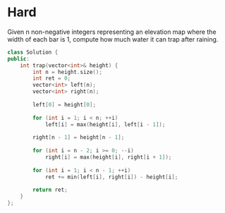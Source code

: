 # Hard

Given n non-negative integers representing an elevation map where the width of each bar is $1$, compute how much water it can trap after raining.

```cpp
class Solution {
public:
    int trap(vector<int>& height) {
        int n = height.size();
        int ret = 0;
        vector<int> left(n);
        vector<int> right(n);
        
        left[0] = height[0];
        
        for (int i = 1; i < n; ++i)
            left[i] = max(height[i], left[i - 1]);
        
        right[n - 1] = height[n - 1];
        
        for (int i = n - 2; i >= 0; --i)
            right[i] = max(height[i], right[i + 1]);
        
        for (int i = 1; i < n - 1; ++i)
            ret += min(left[i], right[i]) - height[i];
        
        return ret;
    }
};
```
